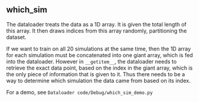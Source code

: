 

## which_sim
The dataloader treats the data as a 1D array. It is given the total length of this array. It then draws indices from this array randomly, 
partitioning the dataset.

If we want to train on all 20 simulations at the same time, then the 1D array for each simulation must be concatenated into one giant 
array, which is fed into the dataloader. However in `__getitem__`, the dataloader needs to retrieve the exact data point, based on
the index in the giant array, which is the only piece of information that is given to it. Thus there needs to be a way to determine 
which simulation the data came from based on its index.

For a demo, see `Dataloader code/Debug/which_sim_demo.py`
